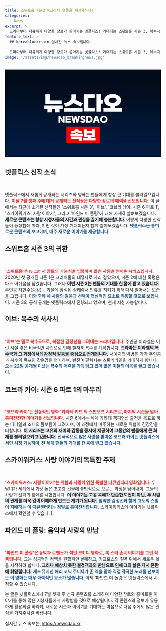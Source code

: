 ```yaml
---
title: 스위트홈 시즌3 K크리처 열풍을 재점화하다!
categories:
  - News
excerpt: >
  드라마부터 다큐까지 다양한 장르가 쏟아지는 넷플릭스! 기대되는 스위트홈 시즌 3, 복수극 이브, 마지막 코브라 카이까지 놓치지 마세요. 새로운 콘텐츠가 여러분을 기다립니다!
feature_text: >
  ## koreablockchain 실시간 뉴스 속보입니다.

  드라마부터 다큐까지 다양한 장르가 쏟아지는 넷플릭스! 기대되는 스위트홈 시즌 3, 복수극 이브, 마지막 코브라 카이까지 놓치지 마세요. 새로운 콘텐츠가 여러분을 기다립니다!
image: '/assets/img/newsdao_breakingnews.jpg'
---
```


<p><img src="/assets/img/newsdao_breakingnews.jpg" alt="koreablockchain 속보" /></p>

<h2 data-ke-size="size26">넷플릭스 신작 소식</h2>

<p data-ke-size="size16">&nbsp;</p>

<p>넷플릭스에서 새롭게 공개되는 시리즈와 영화는 팬들에게 항상 큰 기대를 불러일으킵니다. <b><span style="color: #ee2323;">이달 7월 셋째 주에 대거 공개되는 신작들은 다양한 장르의 매력을 선보입니다.</span></b> 이 글에서는 최근에 소개된 신작들인 '스위트홈 시즌 3', '이브', '코브라 카이: 시즌 6 파트 1', '스카이워커스: 사랑 이야기', 그리고 '파인드 미 폴링'에 대해 자세히 살펴보겠습니다. <b><span style="background-color: #21538527;">새로운 콘텐츠는 항상 시청자들의 시간과 관심을 끌기에 충분합니다.</span></b> 이렇게 다양한 신작들이 등장함에 따라, 어떤 것이 가장 기대되는지 함께 알아보겠습니다. <b><span style="color: #1a5490;">넷플릭스는 흥미로운 콘텐츠의 보고이며, 매주 새로운 이야기를 제공합니다.</span></b></p>

<h2 data-ke-size="size26">스위트홈 시즌 3의 귀환</h2>

<p data-ke-size="size16">&nbsp;</p>

<p><b><span style="color: #ee2323;">'스위트홈'은 K-크리처 장르의 가능성을 입증하며 많은 사랑을 받아온 시리즈입니다.</span></b> 2020년 첫 공개된 시즌 1은 크리처물의 대명사로 자리 잡았으며, 시즌 2에 대한 혹평은 다소 아쉬움을 남겼습니다. 그러나 <b><span style="background-color: #21538527;">이번 시즌 3는 팬들의 기대를 한 몸에 받고 있습니다.</span></b> 주인공 차현수(송강)는 괴물에 잠식된 상태에서 인류를 지키기 위해 다시 일어서는 모습을 그립니다. <b><span style="color: #1a5490;">이와 함께 세 사람의 갈등과 선택이 핵심적인 요소로 작용할 것으로 보입니다.</span></b> 시즌 3의 공식 공개는 넷플릭스에서 진행되고 있으며, 현재 시청 가능합니다.</p>

<h2 data-ke-size="size26">이브: 복수의 서사시</h2>

<p data-ke-size="size16">&nbsp;</p>

<p><b><span style="color: #ee2323;">'이브'는 멜로 복수극으로, 복잡한 감정선을 그려내는 드라마입니다.</span></b> 주인공 이라엘은 어린 시절 겪은 비극적인 사건으로 인해 철저히 복수를 계획합니다. <b><span style="background-color: #21538527;">드라마는 이라엘의 복수극과 그 과정에서의 감정적 갈등을 중심으로 전개됩니다.</span></b> 서예지와 박병은 각각 주인공과 복수의 목표인 강윤겸을 연기하며, 반전이 펼쳐지는 스토리라인을 기대하게 합니다. <b><span style="color: #1a5490;">오는 22일 공개될 이브는 복수의 매력을 가득 담고 있어 많은 이들의 이목을 끌고 있습니다.</span></b></p>

<h2 data-ke-size="size26">코브라 카이: 시즌 6 파트 1의 마무리</h2>

<p data-ke-size="size16">&nbsp;</p>

<p><b><span style="color: #ee2323;">'코브라 카이'는 전설적인 영화 '카라테 키드'의 스핀오프 시리즈로, 마지막 시즌을 맞아 흥미진진한 이야기를 선보입니다.</span></b> 시즌 6에서는 세계 가라테 챔피언십 출전을 목표로 하는 다니엘과 조니의 몸부림이 그려지며, 이 과정에서 마주하는 새로운 위협이 긴장감을 더합니다. <b><span style="background-color: #21538527;">이 시리즈는 고유의 재미와 감동을 동시에 제공하여 그동안의 팬들에게 큰 화제를 불러일으키고 있습니다.</span></b> <b><span style="color: #1a5490;">전국적으로 많은 사랑을 받아온 코브라 카이는 넷플릭스에서만 시청 가능하며, 전 세계 팬들의 기대를 한 몸에 받고 있습니다.</span></b></p>

<h2 data-ke-size="size26">스카이워커스: 사랑 이야기의 독특한 주제</h2>

<p data-ke-size="size16">&nbsp;</p>

<p><b><span style="color: #ee2323;">'스카이워커스: 사랑 이야기'는 위험과 사랑이 얽힌 특별한 다큐멘터리 영화입니다.</span></b> 두 남녀가 세계에서 가장 높은 초고층 건물에 불법적으로 오르는 과정을 담아내며, 그들의 사랑과 신뢰의 한계를 시험합니다. <b><span style="background-color: #21538527;">이 이야기는 고공 곡예가 단순한 도전이 아닌, 두 사람의 관계를 더욱 깊이 이해하게 만드는 계기가 됩니다.</span></b> <b><span style="color: #1a5490;">침약한 감정선과 함께 고도의 스릴이 지배하는 이 다큐멘터리는 정말로 흥미진진합니다.</span></b> 스카이워커스의 이야기는 넷플릭스에서 확인할 수 있습니다.</p>

<h2 data-ke-size="size26">파인드 미 폴링: 음악과 사랑의 만남</h2>

<p data-ke-size="size16">&nbsp;</p>

<p><b><span style="color: #ee2323;">'파인드 미 폴링'은 음악과 로맨스가 섞인 코미디 영화로, 록 스타 존의 이야기를 그린 작품입니다.</span></b> 그는 성공적인 컴백을 원했지만 실패하고, 키프로스의 절벽 위에서 새로운 삶을 시작하려 합니다. <b><span style="background-color: #21538527;">그러나 예상치 못한 불청객과의 만남으로 인해 그의 삶은 다시 혼란에 휘말립니다.</span></b> <b><span style="color: #1a5490;">재즈 뮤지션 해리 코닉 주니어가 존 역을 맡아 직접 작곡한 노래를 선보이는 이 영화는 매우 매력적인 요소가 많습니다.</span></b> 이제 ‘파인드 미 폴링’은 넷플릭스에서 시청할 수 있습니다.</p>

<p data-ke-size="size16"></p>

<p>본 글은 넷플릭스에서 7월 셋째 주 신규 콘텐츠를 소개하며 다양한 장르와 흥미로운 이야기를 통해 많은 시청자들에게 사랑받을 것으로 예상됩니다. 각 콘텐츠의 정보가 유용하게 활용되길 바라며, 새로운 시즌과 이야기를 기대하는 마음으로 다음 주에도 많은 관심을 가져주시길 바랍니다.</p>
실시간 뉴스 속보는, <a href="https://newsdao.kr" rel="dofollow">https://newsdao.kr</a>


